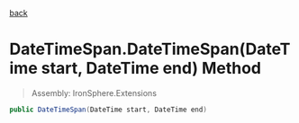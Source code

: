 ﻿

[back](/IronSphere.Extensions/types/DateTimeSpan)

# DateTimeSpan.DateTimeSpan(DateTime start, DateTime end) Method

> Assembly: IronSphere.Extensions

```csharp
public DateTimeSpan(DateTime start, DateTime end)
```



 